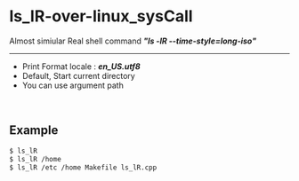 # ls_lR-over-linux_sysCall

Almost simiular Real shell command ***"ls -lR --time-style=long-iso"***

---------------------------------------
* Print Format locale : ***en_US.utf8*** 
* Default, Start current directory
* You can use argument path
<br>

## Example

```bash
$ ls_lR
$ ls_lR /home
$ ls_lR /etc /home Makefile ls_lR.cpp
```

